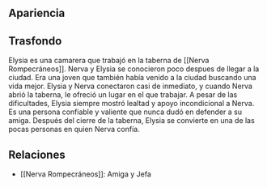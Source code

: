 ## Apariencia


## Trasfondo
Elysia es una camarera que trabajó en la taberna de [[Nerva Rompecráneos]]. Nerva y Elysia se conocieron poco despues de llegar a la ciudad. Era una joven que también había venido a la ciudad buscando una vida mejor. Elysia y Nerva conectaron casi de inmediato, y cuando Nerva abrió la taberna, le ofreció un lugar en el que trabajar. A pesar de las dificultades, Elysia siempre mostró lealtad y apoyo incondicional a Nerva. Es una persona confiable y valiente que nunca dudó en defender a su amiga. Después del cierre de la taberna, Elysia se convierte en una de las pocas personas en quien Nerva confía.

## Relaciones
- [[Nerva Rompecráneos]]: Amiga y Jefa